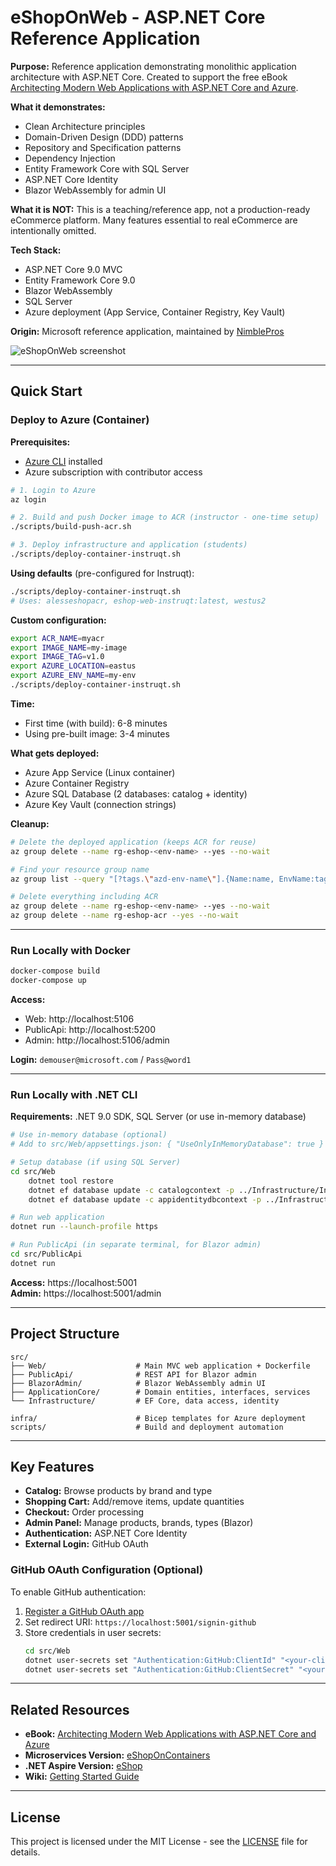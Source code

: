 # eShopOnWeb - ASP.NET Core Reference Application

**Purpose:** Reference application demonstrating monolithic application architecture with ASP.NET Core. Created to support the free eBook [Architecting Modern Web Applications with ASP.NET Core and Azure](https://aka.ms/webappebook).

**What it demonstrates:**
- Clean Architecture principles
- Domain-Driven Design (DDD) patterns
- Repository and Specification patterns
- Dependency Injection
- Entity Framework Core with SQL Server
- ASP.NET Core Identity
- Blazor WebAssembly for admin UI

**What it is NOT:** This is a teaching/reference app, not a production-ready eCommerce platform. Many features essential to real eCommerce are intentionally omitted.

**Tech Stack:**
- ASP.NET Core 9.0 MVC
- Entity Framework Core 9.0
- Blazor WebAssembly
- SQL Server
- Azure deployment (App Service, Container Registry, Key Vault)

**Origin:** Microsoft reference application, maintained by [NimblePros](https://nimblepros.com/)

![eShopOnWeb screenshot](https://user-images.githubusercontent.com/782127/88414268-92d83a00-cdaa-11ea-9b4c-db67d95be039.png)

---

## Quick Start

### Deploy to Azure (Container)

**Prerequisites:**
- [Azure CLI](https://docs.microsoft.com/cli/azure/install-azure-cli) installed
- Azure subscription with contributor access

```bash
# 1. Login to Azure
az login

# 2. Build and push Docker image to ACR (instructor - one-time setup)
./scripts/build-push-acr.sh

# 3. Deploy infrastructure and application (students)
./scripts/deploy-container-instruqt.sh
```

**Using defaults** (pre-configured for Instruqt):
```bash
./scripts/deploy-container-instruqt.sh
# Uses: alesseshopacr, eshop-web-instruqt:latest, westus2
```

**Custom configuration:**
```bash
export ACR_NAME=myacr
export IMAGE_NAME=my-image
export IMAGE_TAG=v1.0
export AZURE_LOCATION=eastus
export AZURE_ENV_NAME=my-env
./scripts/deploy-container-instruqt.sh
```

**Time:**
- First time (with build): 6-8 minutes
- Using pre-built image: 3-4 minutes

**What gets deployed:**
- Azure App Service (Linux container)
- Azure Container Registry
- Azure SQL Database (2 databases: catalog + identity)
- Azure Key Vault (connection strings)

**Cleanup:**
```bash
# Delete the deployed application (keeps ACR for reuse)
az group delete --name rg-eshop-<env-name> --yes --no-wait

# Find your resource group name
az group list --query "[?tags.\"azd-env-name\"].{Name:name, EnvName:tags.\"azd-env-name\"}" -o table

# Delete everything including ACR
az group delete --name rg-eshop-<env-name> --yes --no-wait
az group delete --name rg-eshop-acr --yes --no-wait
```

---

### Run Locally with Docker

```bash
docker-compose build
docker-compose up
```

**Access:**
- Web: http://localhost:5106
- PublicApi: http://localhost:5200
- Admin: http://localhost:5106/admin

**Login:** `demouser@microsoft.com` / `Pass@word1`

---

### Run Locally with .NET CLI

**Requirements:** .NET 9.0 SDK, SQL Server (or use in-memory database)

```bash
# Use in-memory database (optional)
# Add to src/Web/appsettings.json: { "UseOnlyInMemoryDatabase": true }

# Setup database (if using SQL Server)
cd src/Web
    dotnet tool restore
    dotnet ef database update -c catalogcontext -p ../Infrastructure/Infrastructure.csproj -s Web.csproj
    dotnet ef database update -c appidentitydbcontext -p ../Infrastructure/Infrastructure.csproj -s Web.csproj

# Run web application
dotnet run --launch-profile https

# Run PublicApi (in separate terminal, for Blazor admin)
cd src/PublicApi
dotnet run
```

**Access:** https://localhost:5001  
**Admin:** https://localhost:5001/admin

---

## Project Structure

```
src/
├── Web/                    # Main MVC web application + Dockerfile
├── PublicApi/              # REST API for Blazor admin
├── BlazorAdmin/            # Blazor WebAssembly admin UI
├── ApplicationCore/        # Domain entities, interfaces, services
└── Infrastructure/         # EF Core, data access, identity

infra/                      # Bicep templates for Azure deployment
scripts/                    # Build and deployment automation
```

---

## Key Features

- **Catalog:** Browse products by brand and type
- **Shopping Cart:** Add/remove items, update quantities
- **Checkout:** Order processing
- **Admin Panel:** Manage products, brands, types (Blazor)
- **Authentication:** ASP.NET Core Identity
- **External Login:** GitHub OAuth

### GitHub OAuth Configuration (Optional)

To enable GitHub authentication:

1. [Register a GitHub OAuth app](https://github.com/settings/applications/new)
2. Set redirect URI: `https://localhost:5001/signin-github`
3. Store credentials in user secrets:
   ```bash
   cd src/Web
   dotnet user-secrets set "Authentication:GitHub:ClientId" "<your-client-id>"
   dotnet user-secrets set "Authentication:GitHub:ClientSecret" "<your-client-secret>"
   ```

---

## Related Resources

- **eBook:** [Architecting Modern Web Applications with ASP.NET Core and Azure](https://aka.ms/webappebook)
- **Microservices Version:** [eShopOnContainers](https://github.com/dotnet/eShopOnContainers)
- **.NET Aspire Version:** [eShop](https://github.com/dotnet/eShop)
- **Wiki:** [Getting Started Guide](https://github.com/nimblepros/eShopOnWeb/wiki)

---

## License

This project is licensed under the MIT License - see the [LICENSE](LICENSE) file for details.
